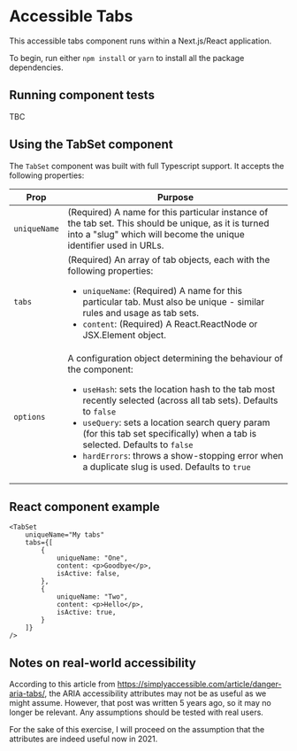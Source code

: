 # Accessible Tabs

This accessible tabs component runs within a Next.js/React application.

To begin, run either `npm install` or `yarn` to install all the package dependencies.

## Running component tests

TBC

## Using the TabSet component

The `TabSet` component was built with full Typescript support. It accepts the following properties:

|Prop|Purpose|
|-|-|
|`uniqueName`|(Required) A name for this particular instance of the tab set. This should be unique, as it is turned into a "slug" which will become the unique identifier used in URLs.
|`tabs`|(Required) An array of tab objects, each with the following properties:<ul><li>`uniqueName`: (Required) A name for this particular tab. Must also be unique - similar rules and usage as tab sets.<li>`content`: (Required) A React.ReactNode or JSX.Element object.</ul>
|`options`|A configuration object determining the behaviour of the component: <ul><li>`useHash`: sets the location hash to the tab most recently selected (across all tab sets). Defaults to `false`<li>`useQuery`: sets a location search query param (for this tab set specifically) when a tab is selected. Defaults to `false`<li>`hardErrors`: throws a show-stopping error when a duplicate slug is used. Defaults to `true`</ul>


## React component example
```tsx
<TabSet
	uniqueName="My tabs"
	tabs={[
		{
			uniqueName: "One",
			content: <p>Goodbye</p>,
			isActive: false,
		},
		{
			uniqueName: "Two",
			content: <p>Hello</p>,
			isActive: true,
		}
	]}
/>
```

## Notes on real-world accessibility

According to this article from https://simplyaccessible.com/article/danger-aria-tabs/, the ARIA accessibility attributes may not be as useful as we might assume. However, that post was written 5 years ago, so it may no longer be relevant. Any assumptions should be tested with real users.

For the sake of this exercise, I will proceed on the assumption that the attributes are indeed useful now in 2021.
